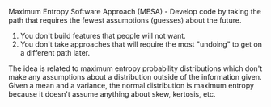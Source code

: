 Maximum Entropy Software Approach (MESA) - Develop code by taking the
path that requires the fewest assumptions (guesses) about the future.

1. You don't build features that people will not want.
2. You don't take approaches that will require the most "undoing" to
get on a different path later.


The idea is related to maximum entropy probability distributions which
don't make any assumptions about a distribution outside of the
information given. Given a mean and a variance, the normal distribution
is maximum entropy because it doesn't assume anything about skew,
kertosis, etc.
